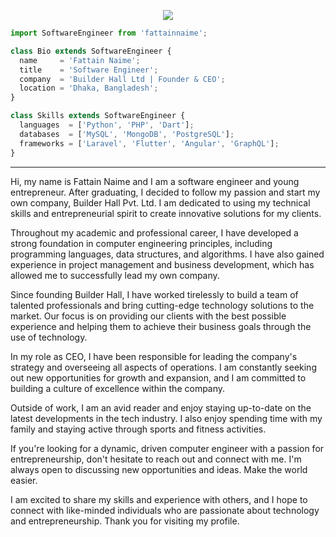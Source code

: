 <p align="center">
  <img src="https://github.com/thompsonemerson/thompsonemerson/raw/master/cover-thompson.png" />
</p>

```js
import SoftwareEngineer from 'fattainnaime';

class Bio extends SoftwareEngineer {
  name     = 'Fattain Naime';
  title    = 'Software Engineer';
  company  = 'Builder Hall Ltd | Founder & CEO';
  location = 'Dhaka, Bangladesh';
}

class Skills extends SoftwareEngineer {
  languages  = ['Python', 'PHP', 'Dart'];
  databases  = ['MySQL', 'MongoDB', 'PostgreSQL'];
  frameworks = ['Laravel', 'Flutter', 'Angular', 'GraphQL'];
}
```
----
Hi, my name is Fattain Naime and I am a software engineer and young entrepreneur. After graduating, I decided to follow my passion and start my own company, Builder Hall Pvt. Ltd. I am dedicated to using my technical skills and entrepreneurial spirit to create innovative solutions for my clients.

Throughout my academic and professional career, I have developed a strong foundation in computer engineering principles, including programming languages, data structures, and algorithms. I have also gained experience in project management and business development, which has allowed me to successfully lead my own company.

Since founding Builder Hall, I have worked tirelessly to build a team of talented professionals and bring cutting-edge technology solutions to the market. Our focus is on providing our clients with the best possible experience and helping them to achieve their business goals through the use of technology.

In my role as CEO, I have been responsible for leading the company's strategy and overseeing all aspects of operations. I am constantly seeking out new opportunities for growth and expansion, and I am committed to building a culture of excellence within the company.

Outside of work, I am an avid reader and enjoy staying up-to-date on the latest developments in the tech industry. I also enjoy spending time with my family and staying active through sports and fitness activities.

If you're looking for a dynamic, driven computer engineer with a passion for entrepreneurship, don't hesitate to reach out and connect with me. I'm always open to discussing new opportunities and ideas. Make the world easier.

I am excited to share my skills and experience with others, and I hope to connect with like-minded individuals who are passionate about technology and entrepreneurship. Thank you for visiting my profile.
